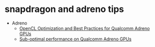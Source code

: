 # snapdragon and adreno tips

+ Adreno
    + [OpenCL Optimization and Best Practices for Qualcomm Adreno GPUs](https://dl.acm.org/citation.cfm?id=3204935)
    + [Sub-optimal performance on Qualcomm Adreno GPUs](https://github.com/CNugteren/CLBlast/issues/228)
